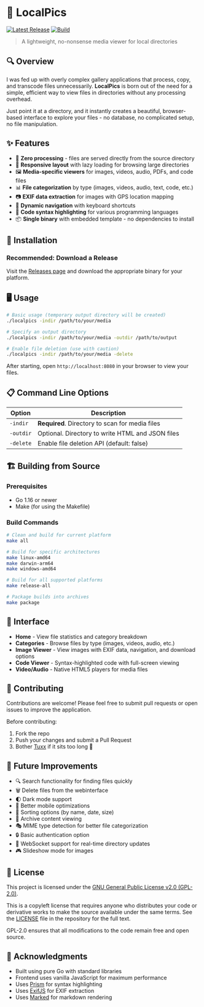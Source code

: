 # 📸 LocalPics

[![Latest Release](https://img.shields.io/github/v/release/tuxx/localpics)](https://github.com/tuxx/localpics/releases)
[![Build](https://github.com/tuxx/localpics/actions/workflows/build.yml/badge.svg)](https://github.com/tuxx/localpics/actions/workflows/build.yml)

> A lightweight, no-nonsense media viewer for local directories

## 🔍 Overview

I was fed up with overly complex gallery applications that process, copy, and transcode files unnecessarily. **LocalPics** is born out of the need for a simple, efficient way to view files in directories without any processing overhead. 

Just point it at a directory, and it instantly creates a beautiful, browser-based interface to explore your files - no database, no complicated setup, no file manipulation.

## ✨ Features

- 🚀 **Zero processing** - files are served directly from the source directory
- 📱 **Responsive layout** with lazy loading for browsing large directories
- 🖼️ **Media-specific viewers** for images, videos, audio, PDFs, and code files
- 📊 **File categorization** by type (images, videos, audio, text, code, etc.)
- 📷 **EXIF data extraction** for images with GPS location mapping
- 🔄 **Dynamic navigation** with keyboard shortcuts
- 📝 **Code syntax highlighting** for various programming languages
- 📦 **Single binary** with embedded template - no dependencies to install

## 🚀 Installation

### Recommended: Download a Release

Visit the [Releases page](https://github.com/tuxx/localpics/releases) and download the appropriate binary for your platform.

## 🖥️ Usage

```bash
# Basic usage (temporary output directory will be created)
./localpics -indir /path/to/your/media

# Specify an output directory
./localpics -indir /path/to/your/media -outdir /path/to/output

# Enable file deletion (use with caution)
./localpics -indir /path/to/your/media -delete
```

After starting, open `http://localhost:8080` in your browser to view your files.

## 📋 Command Line Options

| Option | Description |
|--------|-------------|
| `-indir` | **Required**. Directory to scan for media files |
| `-outdir` | Optional. Directory to write HTML and JSON files |
| `-delete` | Enable file deletion API (default: false) |

## 🏗️ Building from Source

### Prerequisites

- Go 1.16 or newer
- Make (for using the Makefile)

### Build Commands

```bash
# Clean and build for current platform
make all

# Build for specific architectures
make linux-amd64
make darwin-arm64
make windows-amd64

# Build for all supported platforms
make release-all

# Package builds into archives
make package
```

## 🌟 Interface

- **Home** - View file statistics and category breakdown
- **Categories** - Browse files by type (images, videos, audio, etc.)
- **Image Viewer** - View images with EXIF data, navigation, and download options
- **Code Viewer** - Syntax-highlighted code with full-screen viewing
- **Video/Audio** - Native HTML5 players for media files

## 🤝 Contributing

Contributions are welcome! Please feel free to submit pull requests or open issues to improve the application.

Before contributing:
1. Fork the repo
2. Push your changes and submit a Pull Request
3. Bother [Tuxx](https://github.com/tuxx) if it sits too long 🙂

## 🔮 Future Improvements

- 🔍 Search functionality for finding files quickly
- 🗑 Delete files from the webinterface
- 🌓 Dark mode support
- 📱 Better mobile optimizations
- 🔄 Sorting options (by name, date, size)
- 📂 Archive content viewing
- 🎭 MIME type detection for better file categorization
- 🔒 Basic authentication option
- 🔄 WebSocket support for real-time directory updates
- 🎮 Slideshow mode for images

## 📜 License

This project is licensed under the [GNU General Public License v2.0 (GPL-2.0)](https://www.gnu.org/licenses/old-licenses/gpl-2.0.en.html).

This is a copyleft license that requires anyone who distributes your code or derivative works to make the source available under the same terms. See the [LICENSE](LICENSE) file in the repository for the full text.

GPL-2.0 ensures that all modifications to the code remain free and open source.

## 🙏 Acknowledgments

- Built using pure Go with standard libraries
- Frontend uses vanilla JavaScript for maximum performance
- Uses [Prism](https://prismjs.com/) for syntax highlighting
- Uses [ExifJS](https://github.com/exif-js/exif-js) for EXIF extraction
- Uses [Marked](https://marked.js.org/) for markdown rendering
